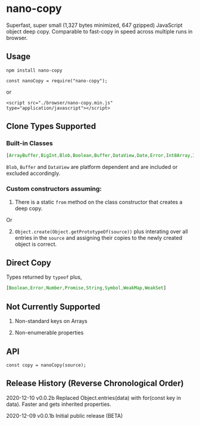 # nano-copy

Superfast, super small (1,327 bytes minimized, 647 gzipped) JavaScript object deep copy. Comparable to fast-copy in speed across multiple runs in browser.

## Usage

```
npm install nano-copy
```

```
const nanoCopy = require("nano-copy");
```

or 

```
<script src="./browser/nano-copy.min.js" type="application/javascript"></script>
```

## Clone Types Supported

### Built-in Classes

```javascript
[ArrayBuffer,BigInt,Blob,Boolean,Buffer,DataView,Date,Error,Int8Array,Int16Array,Int32Array,Map,Number,RegExp,Set,String,Uint8Array,Uint16Array,Uint32Array]
```

`Blob`, `Buffer` and `DataView` are platform dependent and are included or excluded accordingly.

### Custom constructors assuming:

1) There is a static `from` method on the class constructor that creates a deep copy.

Or

2) `Object.create(Object.getPrototypeOf(source))` plus interating over all entries in the `source` and assigning their copies to the newly created object is correct.

## Direct Copy

Types returned by `typeof` plus,

```javascript
[Boolean,Error,Number,Promise,String,Symbol,WeakMap,WeakSet]
```

## Not Currently Supported

1) Non-standard keys on Arrays

2) Non-enumerable properties

## API

```
const copy = nanoCopy(source);
```

## Release History (Reverse Chronological Order)

2020-12-10 v0.0.2b Replaced Object.entries(data) with for(const key in data). Faster and gets inherited properties.

2020-12-09 v0.0.1b Initial public release (BETA)
